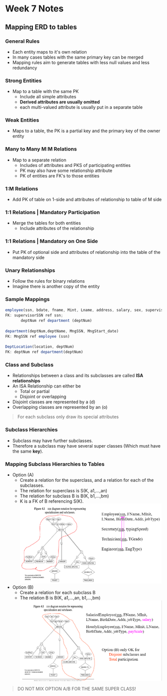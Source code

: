 # Week 7 Notes
## Mapping ERD to tables

### General Rules
- Each entity maps to it's own relation
- In many cases tables with the same primary key can be merged
- Mapping rules aim to generate tables with less null values and less redundancy

### Strong Entities
- Map to a table with the same PK
    - Include all simple attributes
    - __Derived attributes are usually omitted__
    - each multi-valued attribute is usually put in a separate table

### Weak Entities
- Maps to a table, the PK is a partial key and the primary key of the owner entity

### Many to Many M:M Relations
- Map to a separate relation
    - Includes of attributes and PKS of participating entities
    - PK may also have some relationship attribute
    - PK of entities are FK's to those entities

### 1:M Relations
- Add PK of table on 1-side and attributes of relationship to table of M side

### 1:1 Relations | Mandatory Participation
- Merge the tables for both entities
    - Include attributes of the relationship

### 1:1 Relations | Mandatory on One Side
- Put PK of optional side and attributes of relationship into the table of the mandatory side

### Unary Relationships
- Follow the rules for binary relations
- Imagine there is another copy of the entity

### Sample Mappings
```js
employee(ssn, bdate, fname, Mint, Lname, address, salary, sex, supervisorSSN, deptNum)
FK: supervisorSSN ref ssn; 
       deptNum ref department (deptNum)

department(deptNum,deptName, MngSSN, MngStart_date)
FK: MngSSN ref employee (ssn) 

DeptLocation(location, deptNum)
FK: deptNum ref department(deptNum)
```

### Class and Subclass
- Relationships between a class and its subclasses are called __ISA relationships__
- An ISA Relationship can either be
    - Total or partial
    - Disjoint or overlapping
- Disjoint classes are represented by a (d)
- Overlapping classes are represented by an (o)
> For each subclass only draw its special attributes


### Subclass Hierarchies
- Subclass may have further subclasses.
- Therefore a subclass may have several super classes (Which must have the same __key__).

### Mapping Subclass Hierarchies to Tables
- Option (A) 
    - Create a relation for the superclass, and a relation for each of the subclasses. 
    - The relation for superclass is S(K, a1,…,an)
    - The relation for subclass B is B(K, b1,…,bm)
    - K is a FK of B referencing S(K).
![Option A](Option_A.png)
- Option (B)
    - Create a relation  for each subclass B
    - The relation B is B(K, a1,…,an, b1,…,bm)
![Option B](Option_B.png)
> DO NOT MIX OPTION A/B FOR THE SAME SUPER CLASS!



